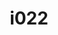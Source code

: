 ---
title: i022
text: When advising friends, do you
options:
  a: 
    text: Offer clear and practical solutions 
    dimension: T
  b:
    text: Provide emotional support and understanding
    dimension: F
---